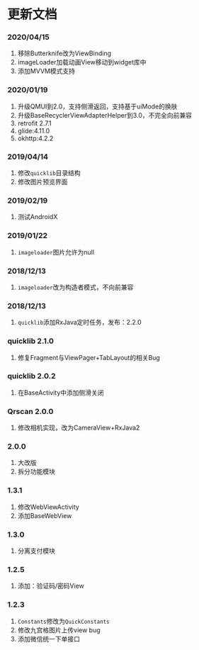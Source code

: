 # 更新文档

### 2020/04/15

1. 移除Butterknife改为ViewBinding
2. imageLoader加载动画View移动到widget库中
3. 添加MVVM模式支持

### 2020/01/19

1. 升级QMUI到2.0，支持侧滑返回，支持基于uiMode的换肤
2. 升级BaseRecyclerViewAdapterHelper到3.0，不完全向前兼容
3. retrofit 2.7.1
4. glide:4.11.0
5. okhttp:4.2.2

### 2019/04/14

1. 修改`quicklib`目录结构
2. 修改图片预览界面

### 2019/02/19

1. 测试AndroidX

### 2019/01/22

1. `imageloader`图片允许为null

### 2018/12/13

1. `imageloader`改为构造者模式，不向前兼容

### 2018/12/13

1. `quicklib`添加RxJava定时任务，发布：2.2.0

### quicklib 2.1.0

1. 修复Fragment与ViewPager+TabLayout的相关Bug

### quicklib 2.0.2

1. 在BaseActivity中添加侧滑关闭

### Qrscan 2.0.0

1. 修改相机实现，改为CameraView+RxJava2

### 2.0.0

1. 大改版
2. 拆分功能模块

### 1.3.1

1. 修改WebViewActivity
2. 添加BaseWebView

### 1.3.0

1. 分离支付模块

### 1.2.5

1. 添加：验证码/密码View

### 1.2.3

1. `Constants`修改为`QuickConstants`
2. 修改九宫格图片上传view bug
3. 添加微信统一下单接口